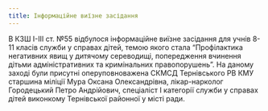 ```yaml
---
title: Інформаційне виїзне засідання
---
```


В КЗШ I-III ст. №55 відбулося інформаційне виїзне засідання для учнів 8-11 класів служби у справах дітей, темою якого стала “Профілактика негативних явищ у дитячому сереводищі, попередження вчинення дітьми адміністративних та кримінальних правопорушень”. На даному заході були присутні оперуповноважена СКМСД Тернівського РВ КМУ старшина міліції Мура Оксана Олександрівна, лікар-нарколог Городецький Петро Андрійович, спеціаліст I категорії служби у справах дітей виконкому Тернівської районної у місті ради.

<slideshow id="_/72157651643435561" />
